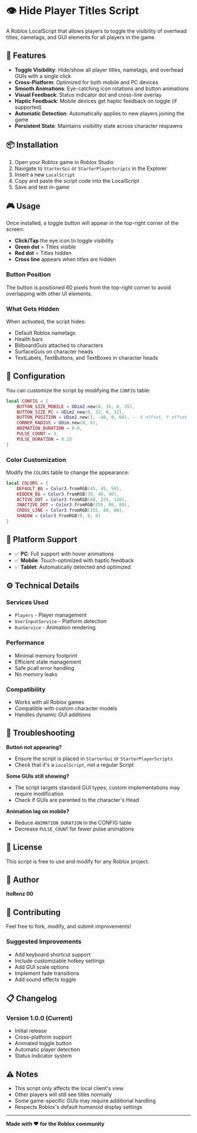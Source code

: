 # 👁️ Hide Player Titles Script

A Roblox LocalScript that allows players to toggle the visibility of overhead titles, nametags, and GUI elements for all players in the game.

## 🎯 Features

- **Toggle Visibility**: Hide/show all player titles, nametags, and overhead GUIs with a single click
- **Cross-Platform**: Optimized for both mobile and PC devices
- **Smooth Animations**: Eye-catching icon rotations and button animations
- **Visual Feedback**: Status indicator dot and cross-line overlay
- **Haptic Feedback**: Mobile devices get haptic feedback on toggle (if supported)
- **Automatic Detection**: Automatically applies to new players joining the game
- **Persistent State**: Maintains visibility state across character respawns

## 📦 Installation

1. Open your Roblox game in Roblox Studio
2. Navigate to `StarterGui` or `StarterPlayerScripts` in the Explorer
3. Insert a new `LocalScript`
4. Copy and paste the script code into the LocalScript
5. Save and test in-game

## 🎮 Usage

Once installed, a toggle button will appear in the top-right corner of the screen:

- **Click/Tap** the eye icon to toggle visibility
- **Green dot** = Titles visible
- **Red dot** = Titles hidden
- **Cross line** appears when titles are hidden

### Button Position

The button is positioned 60 pixels from the top-right corner to avoid overlapping with other UI elements.

### What Gets Hidden

When activated, the script hides:
- Default Roblox nametags
- Health bars
- BillboardGuis attached to characters
- SurfaceGuis on character heads
- TextLabels, TextButtons, and TextBoxes in character heads

## 🔧 Configuration

You can customize the script by modifying the `CONFIG` table:

```lua
local CONFIG = {
    BUTTON_SIZE_MOBILE = UDim2.new(0, 35, 0, 35),
    BUTTON_SIZE_PC = UDim2.new(0, 32, 0, 32),
    BUTTON_POSITION = UDim2.new(1, -40, 0, 60), -- X offset, Y offset
    CORNER_RADIUS = UDim.new(0, 8),
    ANIMATION_DURATION = 0.6,
    PULSE_COUNT = 3,
    PULSE_DURATION = 0.15
}
```

### Color Customization

Modify the `COLORS` table to change the appearance:

```lua
local COLORS = {
    DEFAULT_BG = Color3.fromRGB(45, 45, 50),
    HIDDEN_BG = Color3.fromRGB(70, 40, 40),
    ACTIVE_DOT = Color3.fromRGB(80, 255, 120),
    INACTIVE_DOT = Color3.fromRGB(255, 80, 80),
    CROSS_LINE = Color3.fromRGB(255, 80, 80),
    SHADOW = Color3.fromRGB(0, 0, 0)
}
```

## 📱 Platform Support

- ✅ **PC**: Full support with hover animations
- ✅ **Mobile**: Touch-optimized with haptic feedback
- ✅ **Tablet**: Automatically detected and optimized

## ⚙️ Technical Details

### Services Used
- `Players` - Player management
- `UserInputService` - Platform detection
- `RunService` - Animation rendering

### Performance
- Minimal memory footprint
- Efficient state management
- Safe pcall error handling
- No memory leaks

### Compatibility
- Works with all Roblox games
- Compatible with custom character models
- Handles dynamic GUI additions

## 🐛 Troubleshooting

**Button not appearing?**
- Ensure the script is placed in `StarterGui` or `StarterPlayerScripts`
- Check that it's a `LocalScript`, not a regular Script

**Some GUIs still showing?**
- The script targets standard GUI types; custom implementations may require modification
- Check if GUIs are parented to the character's Head

**Animation lag on mobile?**
- Reduce `ANIMATION_DURATION` in the CONFIG table
- Decrease `PULSE_COUNT` for fewer pulse animations

## 📝 License

This script is free to use and modify for any Roblox project.

## 👤 Author

**ItoRenz 00**

## 🤝 Contributing

Feel free to fork, modify, and submit improvements!

### Suggested Improvements
- Add keyboard shortcut support
- Include customizable hotkey settings
- Add GUI scale options
- Implement fade transitions
- Add sound effects toggle

## 📋 Changelog

### Version 1.0.0 (Current)
- Initial release
- Cross-platform support
- Animated toggle button
- Automatic player detection
- Status indicator system

## ⚠️ Notes

- This script only affects the local client's view
- Other players will still see titles normally
- Some game-specific GUIs may require additional handling
- Respects Roblox's default humanoid display settings

---

**Made with ❤️ for the Roblox community**
